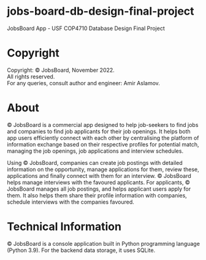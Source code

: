 # jobs-board-db-design-final-project
JobsBoard App - USF COP4710 Database Design 
Final Project 

# Copyright
Copyright: © JobsBoard, November 2022.  
All rights reserved.  
For any queries, consult author and engineer: Amir Aslamov.  

# About
© JobsBoard is a commercial app designed to help job-seekers to find jobs and companies to find job applicants for their job openings. 
It helps both app users efficiently connect with each other by centralising the platform of information exchange based on their respective
profiles for potential match, managing the job openings, job applications and interview schedules.

Using © JobsBoard, companies can create job postings with detailed information on the opportunity, manage applications for them, review these,
applications and finally connect with them for an interview. © JobsBoard helps manage interviews with the favoured applicants. For applicants, 
© JobsBoard manages all job postings, and helps applicant users apply for them. It also helps them share their profile information with companies, 
schedule interviews with the companies favoured.

# Technical Information
© JobsBoard is a console application built in Python programming language (Python 3.9). For the backend data storage, it uses SQLite.
